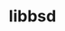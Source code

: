 ---
title: "libbsd"
layout: cache
categories: [package, v0.18.1]
meta: {"versions": ["0.11.5"], "compilers": ["gcc@=7.3.1", "gcc@=7.5.0", "gcc@=8.4.0"], "oss": ["amzn2", "ubuntu18.04"], "platforms": ["linux"], "targets": ["aarch64", "graviton2", "x86_64", "x86_64_v3", "x86_64_v4"], "stacks": ["aws-ahug", "aws-ahug-aarch64", "aws-isc", "aws-isc-aarch64", "build_systems", "data-vis-sdk", "e4s", "radiuss", "root", "tutorial"], "num_specs": 6, "num_specs_by_stack": {"data-vis-sdk": 1, "e4s": 1, "root": 6, "tutorial": 2, "build_systems": 1, "radiuss": 1, "aws-ahug": 2, "aws-isc": 2, "aws-ahug-aarch64": 2, "aws-isc-aarch64": 2}}
spec_details: [{"hash": "zliunm4fyuu772mhwsxf46t7se5sssu5", "compiler": "gcc@=7.5.0", "versions": ["0.11.5"], "os": "ubuntu18.04", "platform": "linux", "target": "x86_64", "variants": [], "stacks": ["data-vis-sdk", "e4s", "root", "tutorial", "build_systems", "radiuss"], "size": "-", "tarball": "https://binaries.spack.io/releases/v0.18.1/build_cache/linux-ubuntu18.04-x86_64/gcc-7.5.0/libbsd-0.11.5/linux-ubuntu18.04-x86_64-gcc-7.5.0-libbsd-0.11.5-zliunm4fyuu772mhwsxf46t7se5sssu5.spack"}, {"hash": "kzk73dqc4m3rhmonepalujn6ndnoaeym", "compiler": "gcc@=7.3.1", "versions": ["0.11.5"], "os": "amzn2", "platform": "linux", "target": "x86_64_v4", "variants": [], "stacks": ["root", "aws-ahug", "aws-isc"], "size": "-", "tarball": "https://binaries.spack.io/releases/v0.18.1/build_cache/linux-amzn2-x86_64_v4/gcc-7.3.1/libbsd-0.11.5/linux-amzn2-x86_64_v4-gcc-7.3.1-libbsd-0.11.5-kzk73dqc4m3rhmonepalujn6ndnoaeym.spack"}, {"hash": "4wd4wmphzjyrbhytbqbucjww4pdabace", "compiler": "gcc@=7.3.1", "versions": ["0.11.5"], "os": "amzn2", "platform": "linux", "target": "graviton2", "variants": [], "stacks": ["aws-ahug-aarch64", "root", "aws-isc-aarch64"], "size": "-", "tarball": "https://binaries.spack.io/releases/v0.18.1/build_cache/linux-amzn2-graviton2/gcc-7.3.1/libbsd-0.11.5/linux-amzn2-graviton2-gcc-7.3.1-libbsd-0.11.5-4wd4wmphzjyrbhytbqbucjww4pdabace.spack"}, {"hash": "io5kv3moimpczdrfvy7rgt7m5umta6cj", "compiler": "gcc@=7.3.1", "versions": ["0.11.5"], "os": "amzn2", "platform": "linux", "target": "aarch64", "variants": [], "stacks": ["aws-ahug-aarch64", "root", "aws-isc-aarch64"], "size": "-", "tarball": "https://binaries.spack.io/releases/v0.18.1/build_cache/linux-amzn2-aarch64/gcc-7.3.1/libbsd-0.11.5/linux-amzn2-aarch64-gcc-7.3.1-libbsd-0.11.5-io5kv3moimpczdrfvy7rgt7m5umta6cj.spack"}, {"hash": "64q2lhci4yuo6d3aweggkyalxexdofqg", "compiler": "gcc@=7.3.1", "versions": ["0.11.5"], "os": "amzn2", "platform": "linux", "target": "x86_64_v3", "variants": [], "stacks": ["root", "aws-ahug", "aws-isc"], "size": "-", "tarball": "https://binaries.spack.io/releases/v0.18.1/build_cache/linux-amzn2-x86_64_v3/gcc-7.3.1/libbsd-0.11.5/linux-amzn2-x86_64_v3-gcc-7.3.1-libbsd-0.11.5-64q2lhci4yuo6d3aweggkyalxexdofqg.spack"}, {"hash": "v2foqu3chqoz7isqtv2m4kxddvk5oatw", "compiler": "gcc@=8.4.0", "versions": ["0.11.5"], "os": "ubuntu18.04", "platform": "linux", "target": "x86_64", "variants": [], "stacks": ["root", "tutorial"], "size": "-", "tarball": "https://binaries.spack.io/releases/v0.18.1/build_cache/linux-ubuntu18.04-x86_64/gcc-8.4.0/libbsd-0.11.5/linux-ubuntu18.04-x86_64-gcc-8.4.0-libbsd-0.11.5-v2foqu3chqoz7isqtv2m4kxddvk5oatw.spack"}]
---